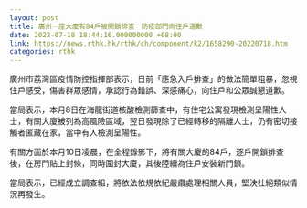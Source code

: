```yaml
---
layout: post
title: 廣州一座大廈有84戶被開鎖排查　防疫部門向住戶道歉
date: 2022-07-18 18:44:16.000000000 +08:00
link: https://news.rthk.hk/rthk/ch/component/k2/1658290-20220718.htm
categories: rthk
---
```


廣州市荔灣區疫情防控指揮部表示，日前「應急入戶排查」的做法簡單粗暴，忽視住戶感受，傷害群眾感情，承認行為錯誤、深感痛心，向住戶和公眾誠懇道歉。

當局表示，本月8日在海龍街道核酸檢測篩查中，有住宅公寓發現檢測呈陽性人士，有關大廈被列為高風險區域，翌日發現除了已經轉移的隔離人士，仍有密切接觸者匿藏在家，當中有人檢測呈陽性。

有關方面於本月10日凌晨，在全程錄影下，將有關大廈的84戶，逐戶開鎖排查後，在房門貼上封條，同時圍封大廈，其後陸續為住戶安裝新門鎖。

當局表示，已經成立調查組，將依法依規依紀嚴肅處理相關人員，堅決杜絕類似情況再發生。

